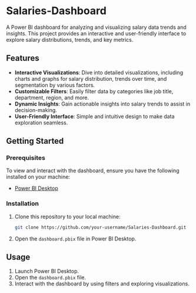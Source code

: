 # Salaries-Dashboard

A Power BI dashboard for analyzing and visualizing salary data trends and insights. This project provides an interactive and user-friendly interface to explore salary distributions, trends, and key metrics.

## Features

- **Interactive Visualizations**: Dive into detailed visualizations, including charts and graphs for salary distribution, trends over time, and segmentation by various factors.
- **Customizable Filters**: Easily filter data by categories like job title, department, region, and more.
- **Dynamic Insights**: Gain actionable insights into salary trends to assist in decision-making.
- **User-Friendly Interface**: Simple and intuitive design to make data exploration seamless.

## Getting Started

### Prerequisites

To view and interact with the dashboard, ensure you have the following installed on your machine:

- [Power BI Desktop](https://powerbi.microsoft.com/desktop/)

### Installation

1. Clone this repository to your local machine:
   ```bash
   git clone https://github.com/your-username/Salaries-Dashboard.git
   ```
2. Open the `dashboard.pbix` file in Power BI Desktop.

## Usage

1. Launch Power BI Desktop.
2. Open the `dashboard.pbix` file.
3. Interact with the dashboard by using filters and exploring visualizations.